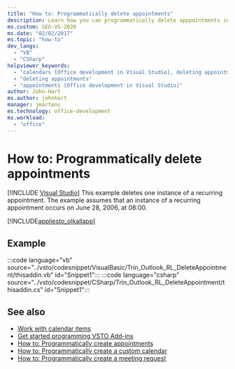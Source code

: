```yaml
---
title: "How to: Programmatically delete appointments"
description: Learn how you can programmatically delete apppointments in Microsoft Outlook. This example deletes one instance of a recurring appointment.
ms.custom: SEO-VS-2020
ms.date: "02/02/2017"
ms.topic: "how-to"
dev_langs:
  - "VB"
  - "CSharp"
helpviewer_keywords:
  - "calendars [Office development in Visual Studio], deleting appointments"
  - "deleting appointments"
  - "appointments [Office development in Visual Studio]"
author: John-Hart
ms.author: johnhart
manager: jmartens
ms.technology: office-development
ms.workload:
  - "office"
---
```

# How to: Programmatically delete appointments

 [!INCLUDE [Visual Studio](~/includes/applies-to-version/vs-windows-only.md)]
  This example deletes one instance of a recurring appointment. The example assumes that an instance of a recurring appointment occurs on June 28, 2006, at 08:00.

 [!INCLUDE[appliesto_olkallapp](../vsto/includes/appliesto-olkallapp-md.md)]

## Example
 :::code language="vb" source="../vsto/codesnippet/VisualBasic/Trin_Outlook_RL_DeleteAppointment/thisaddin.vb" id="Snippet1":::
 :::code language="csharp" source="../vsto/codesnippet/CSharp/Trin_Outlook_RL_DeleteAppointment/thisaddin.cs" id="Snippet1":::

## See also
- [Work with calendar items](../vsto/working-with-calendar-items.md)
- [Get started programming VSTO Add-ins](../vsto/getting-started-programming-vsto-add-ins.md)
- [How to: Programmatically create appointments](../vsto/how-to-programmatically-create-appointments.md)
- [How to: Programmatically create a custom calendar](../vsto/how-to-programmatically-create-a-custom-calendar.md)
- [How to: Programmatically create a meeting request](../vsto/how-to-programmatically-create-a-meeting-request.md)
